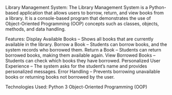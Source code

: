 Library Management System:
The Library Management System is a Python-based application that allows users to borrow, return, and view books from a library. 
It is a console-based program that demonstrates the use of Object-Oriented Programming (OOP) concepts such as classes, objects, methods, and data handling.

Features:
Display Available Books – Shows all books that are currently available in the library.
Borrow a Book – Students can borrow books, and the system records who borrowed them.
Return a Book – Students can return borrowed books, making them available again.
View Borrowed Books – Students can check which books they have borrowed.
Personalized User Experience – The system asks for the student’s name and provides personalized messages.
Error Handling – Prevents borrowing unavailable books or returning books not borrowed by the user.

Technologies Used:
Python 3
Object-Oriented Programming (OOP)
